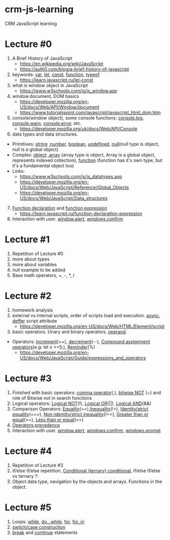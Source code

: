 # crm-js-learning
CRM JavaScript learning

# Lecture #0
1. A Brief History of JavaScript
    * https://en.wikipedia.org/wiki/JavaScript
    * https://auth0.com/blog/a-brief-history-of-javascript
2. keywords: [var](https://developer.mozilla.org/en-US/docs/Web/JavaScript/Reference/Statements/var), [let](https://developer.mozilla.org/en-US/docs/Web/JavaScript/Reference/Statements/let), [const](https://developer.mozilla.org/en-US/docs/Web/JavaScript/Reference/Statements/const), [function](https://developer.mozilla.org/en-US/docs/Web/JavaScript/Reference/Statements/function), [typeof](https://developer.mozilla.org/ru/docs/Web/JavaScript/Reference/Operators/typeof)
    * https://learn.javascript.ru/let-const
3. what is window object in JavaScript
    * https://www.w3schools.com/js/js_window.asp
4. window.document, DOM basics
    * https://developer.mozilla.org/en-US/docs/Web/API/Window/document
    * https://www.tutorialspoint.com/javascript/javascript_html_dom.htm  
5. console(window object), some console functions: [console.log](https://developer.mozilla.org/uk/docs/Web/API/Console/log), [console.warn](https://developer.mozilla.org/uk/docs/Web/API/Console/warn), [console.error](https://developer.mozilla.org/uk/docs/Web/API/Console/error), etc.
    * https://developer.mozilla.org/uk/docs/Web/API/Console  
6. data types and data structures.
  * Primitives:  [string](https://developer.mozilla.org/en-US/docs/Glossary/String) ,[number](https://developer.mozilla.org/en-US/docs/Glossary/Number), [boolean](https://developer.mozilla.org/en-US/docs/Glossary/Boolean), [undefined](https://developer.mozilla.org/en-US/docs/Glossary/Undefined), [null](https://developer.mozilla.org/en-US/docs/Glossary/Null)(null type is object, null is a global object)
  * Complex: [object](https://developer.mozilla.org/en-US/docs/Glossary/Object) ,[array](https://developer.mozilla.org/en-US/docs/Glossary/Array) (array type is object, Array is a global object, represents indexed collection), [function](https://developer.mozilla.org/en-US/docs/Glossary/Function) (function has it's own type, but it's a fundamental object too)
  * Links:
    * https://www.w3schools.com/js/js_datatypes.asp
    * https://developer.mozilla.org/en-US/docs/Web/JavaScript/Reference/Global_Objects
    * https://developer.mozilla.org/en-US/docs/Web/JavaScript/Data_structures
7. [Function declaration](https://developer.mozilla.org/en-US/docs/Web/JavaScript/Reference/Statements/function) and [function expression](https://developer.mozilla.org/en-US/docs/Web/JavaScript/Reference/Operators/function)
    * https://learn.javascript.ru/function-declaration-expression
8. Interaction with user. [window.alert](https://developer.mozilla.org/ru/docs/Web/API/Window/alert), [windows.confirm](https://developer.mozilla.org/en-US/docs/Web/API/Window/confirm)  


# Lecture #1 
1. Repetition of Lecture #0
2. more about types
3. more about variables
4. null example to be added
5. Base math operators, +, -, *, /

# Lecture #2
1. homework analysis
2. external vs internal scripts, order of scripts load and execution. [async](https://www.w3schools.com/tags/att_script_async.asp), [deffer](https://www.w3schools.com/tags/att_script_defer.asp) script attribute
    * https://developer.mozilla.org/en-US/docs/Web/HTML/Element/script
3. basic operators. Unary and binary operators, [operand](https://developer.mozilla.org/en-US/docs/Glossary/Operand).
  * Operators: [increment](https://developer.mozilla.org/en-US/docs/Web/JavaScript/Reference/Operators/Arithmetic_Operators#Increment)(++), [decrement](https://developer.mozilla.org/en-US/docs/Web/JavaScript/Reference/Operators/Arithmetic_Operators#Decrement_(--))(--), [Compound assignment operators](https://developer.mozilla.org/en-US/docs/Web/JavaScript/Guide/Expressions_and_Operators#Assignment_operators)(e.g: let x +=5;), [Reminder](https://developer.mozilla.org/en-US/docs/Web/JavaScript/Reference/Operators/Arithmetic_Operators#Remainder)(%)
    * https://developer.mozilla.org/en-US/docs/Web/JavaScript/Guide/expressions_and_operators

# Lecture #3  
1. Finished with basic operators: [comma operator](https://developer.mozilla.org/en-US/docs/Web/JavaScript/Reference/Operators/Comma_Operator)(,), [bitwise NOT](https://developer.mozilla.org/en-US/docs/Web/JavaScript/Reference/Operators/Bitwise_Operators#Bitwise_NOT) (~) and role of Bitwise not in search functions
2. Logical operators: [Logical NOT](https://developer.mozilla.org/en-US/docs/Web/JavaScript/Reference/Operators/Logical_Operators#Logical_NOT)(!), [Logical OR](https://developer.mozilla.org/en-US/docs/Web/JavaScript/Reference/Operators/Logical_Operators#Logical_OR)(||), [Logical AND](https://developer.mozilla.org/en-US/docs/Web/JavaScript/Reference/Operators/Logical_Operators#Logical_AND)(&&)
3. Comparison Operators: [Equality](https://developer.mozilla.org/en-US/docs/Web/JavaScript/Reference/Operators/Comparison_Operators#Equality_operators)(==),[Inequality](https://developer.mozilla.org/en-US/docs/Web/JavaScript/Reference/Operators/Comparison_Operators#Inequality_(!))(!=), [Identity/strict equality](https://developer.mozilla.org/en-US/docs/Web/JavaScript/Reference/Operators/Comparison_Operators#Identity_strict_equality_())(===), [Non-identity/strict inequality](https://developer.mozilla.org/en-US/docs/Web/JavaScript/Reference/Operators/Comparison_Operators#Non-identity_strict_inequality_(!))(!==), [Greater than or equal](https://developer.mozilla.org/en-US/docs/Web/JavaScript/Reference/Operators/Comparison_Operators#Greater_than_or_equal_operator_(>))(>=), [Less than or equal](https://developer.mozilla.org/en-US/docs/Web/JavaScript/Reference/Operators/Comparison_Operators#Less_than_or_equal_operator_(<))(<=)
4. [Operators precedence](https://developer.mozilla.org/en-US/docs/Web/JavaScript/Reference/Operators/Operator_Precedence#Table)
5. Interaction with user. [window.alert](https://developer.mozilla.org/ru/docs/Web/API/Window/alert), [windows.confirm](https://developer.mozilla.org/en-US/docs/Web/API/Window/confirm), [windows.prompt](https://developer.mozilla.org/en-US/docs/Web/API/Window/prompt)

# Lecture #4
1. Repetition of Lecture #3
2. if/else if/else repetition, [Conditional (ternary) conditional](https://developer.mozilla.org/en-US/docs/Web/JavaScript/Reference/Operators/Conditional_Operator), if/else if/else vs ternary ?:
3. Object data type, navigation by the objects and arrays. Functions in the object.

# Lecture #5
1. Loops: [while](https://developer.mozilla.org/en-US/docs/Web/JavaScript/Reference/Statements/while), [do...while](https://developer.mozilla.org/en-US/docs/Web/JavaScript/Reference/Statements/do...while), [for](https://developer.mozilla.org/en-US/docs/Web/JavaScript/Reference/Statements/for), [for..in](https://developer.mozilla.org/en-US/docs/Web/JavaScript/Reference/Statements/for...in)
2. [switch/case construction](https://developer.mozilla.org/en-US/docs/Web/JavaScript/Reference/Statements/switch)
3. [break](https://developer.mozilla.org/en-US/docs/Web/JavaScript/Reference/Statements/break) and [continue](https://developer.mozilla.org/en-US/docs/Web/JavaScript/Reference/Statements/continue) statements
